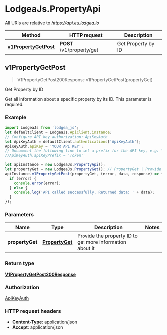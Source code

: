 # LodgeaJs.PropertyApi

All URIs are relative to *https://api.eu.lodgea.io*

Method | HTTP request | Description
------------- | ------------- | -------------
[**v1PropertyGetPost**](PropertyApi.md#v1PropertyGetPost) | **POST** /v1/property/get | Get Property by ID



## v1PropertyGetPost

> V1PropertyGetPost200Response v1PropertyGetPost(propertyGet)

Get Property by ID

Get all information about a specific property by its ID. This parameter is required.

### Example

```javascript
import LodgeaJs from 'lodgea_js';
let defaultClient = LodgeaJs.ApiClient.instance;
// Configure API key authorization: ApiKeyAuth
let ApiKeyAuth = defaultClient.authentications['ApiKeyAuth'];
ApiKeyAuth.apiKey = 'YOUR API KEY';
// Uncomment the following line to set a prefix for the API key, e.g. "Token" (defaults to null)
//ApiKeyAuth.apiKeyPrefix = 'Token';

let apiInstance = new LodgeaJs.PropertyApi();
let propertyGet = new LodgeaJs.PropertyGet(); // PropertyGet | Provide the property ID to get more information about it
apiInstance.v1PropertyGetPost(propertyGet, (error, data, response) => {
  if (error) {
    console.error(error);
  } else {
    console.log('API called successfully. Returned data: ' + data);
  }
});
```

### Parameters


Name | Type | Description  | Notes
------------- | ------------- | ------------- | -------------
 **propertyGet** | [**PropertyGet**](PropertyGet.md)| Provide the property ID to get more information about it | 

### Return type

[**V1PropertyGetPost200Response**](V1PropertyGetPost200Response.md)

### Authorization

[ApiKeyAuth](../README.md#ApiKeyAuth)

### HTTP request headers

- **Content-Type**: application/json
- **Accept**: application/json

